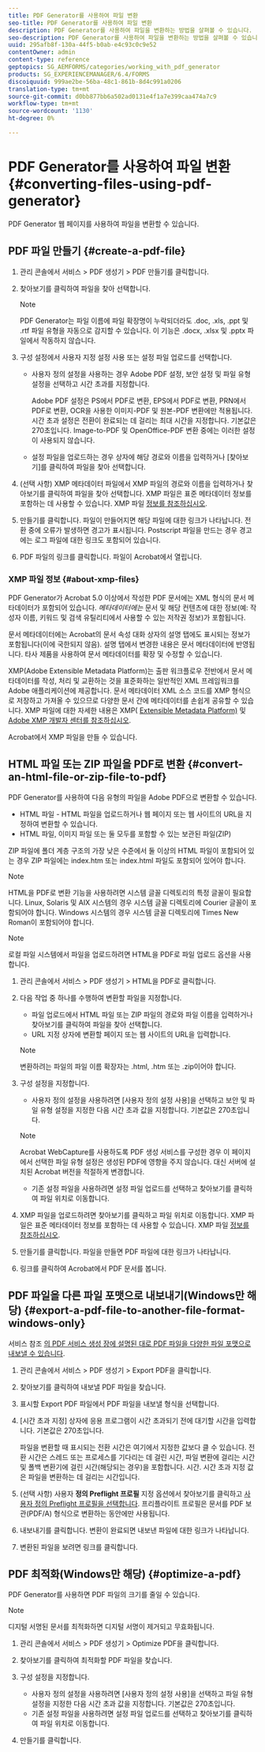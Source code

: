 ```yaml
---
title: PDF Generator를 사용하여 파일 변환
seo-title: PDF Generator를 사용하여 파일 변환
description: PDF Generator를 사용하여 파일을 변환하는 방법을 살펴볼 수 있습니다.
seo-description: PDF Generator를 사용하여 파일을 변환하는 방법을 살펴볼 수 있습니다.
uuid: 295afb8f-130a-44f5-b0ab-e4c93c0c9e52
contentOwner: admin
content-type: reference
geptopics: SG_AEMFORMS/categories/working_with_pdf_generator
products: SG_EXPERIENCEMANAGER/6.4/FORMS
discoiquuid: 999ae2be-56ba-48c1-861b-8d4c991a0206
translation-type: tm+mt
source-git-commit: d0bb877bb6a502ad0131e4f1a7e399caa474a7c9
workflow-type: tm+mt
source-wordcount: '1130'
ht-degree: 0%

---
```



# PDF Generator를 사용하여 파일 변환{#converting-files-using-pdf-generator}

PDF Generator 웹 페이지를 사용하여 파일을 변환할 수 있습니다.

## PDF 파일 만들기 {#create-a-pdf-file}

1. 관리 콘솔에서 서비스 > PDF 생성기 > PDF 만들기를 클릭합니다.
1. 찾아보기를 클릭하여 파일을 찾아 선택합니다.

   >[!NOTE]
   >
   >PDF Generator는 파일 이름에 파일 확장명이 누락되더라도 .doc, .xls, .ppt 및 .rtf 파일 유형을 자동으로 감지할 수 있습니다. 이 기능은 .docx, .xlsx 및 .pptx 파일에서 작동하지 않습니다.

1. 구성 설정에서 사용자 지정 설정 사용 또는 설정 파일 업로드를 선택합니다.

   * 사용자 정의 설정을 사용하는 경우 Adobe PDF 설정, 보안 설정 및 파일 유형 설정을 선택하고 시간 초과를 지정합니다.

      Adobe PDF 설정은 PS에서 PDF로 변환, EPS에서 PDF로 변환, PRN에서 PDF로 변환, OCR을 사용한 이미지-PDF 및 원본-PDF 변환에만 적용됩니다. 시간 초과 설정은 전환이 완료되는 데 걸리는 최대 시간을 지정합니다. 기본값은 270초입니다. Image-to-PDF 및 OpenOffice-PDF 변환 중에는 이러한 설정이 사용되지 않습니다.

   * 설정 파일을 업로드하는 경우 상자에 해당 경로와 이름을 입력하거나 [찾아보기]를 클릭하여 파일을 찾아 선택합니다.

1. (선택 사항) XMP 메타데이터 파일에서 XMP 파일의 경로와 이름을 입력하거나 찾아보기를 클릭하여 파일을 찾아 선택합니다. XMP 파일은 표준 메타데이터 정보를 포함하는 데 사용할 수 있습니다. XMP 파일 [정보를 참조하십시오](converting-files-using-pdf-generator.md#about-xmp-files).
1. 만들기를 클릭합니다. 파일이 만들어지면 해당 파일에 대한 링크가 나타납니다. 전환 중에 오류가 발생하면 경고가 표시됩니다. Postscript 파일을 만드는 경우 경고에는 로그 파일에 대한 링크도 포함되어 있습니다.
1. PDF 파일의 링크를 클릭합니다. 파일이 Acrobat에서 열립니다.

### XMP 파일 정보 {#about-xmp-files}

PDF Generator가 Acrobat 5.0 이상에서 작성한 PDF 문서에는 XML 형식의 문서 메타데이터가 포함되어 있습니다. *메타데이터에는* 문서 및 해당 컨텐츠에 대한 정보(예: 작성자 이름, 키워드 및 검색 유틸리티에서 사용할 수 있는 저작권 정보)가 포함됩니다.

문서 메타데이터에는 Acrobat의 문서 속성 대화 상자의 설명 탭에도 표시되는 정보가 포함됩니다(이에 국한되지 않음). 설명 탭에서 변경한 내용은 문서 메타데이터에 반영됩니다. 타사 제품을 사용하여 문서 메타데이터를 확장 및 수정할 수 있습니다.

XMP(Adobe Extensible Metadata Platform)는 출판 워크플로우 전반에서 문서 메타데이터를 작성, 처리 및 교환하는 것을 표준화하는 일반적인 XML 프레임워크를 Adobe 애플리케이션에 제공합니다. 문서 메타데이터 XML 소스 코드를 XMP 형식으로 저장하고 가져올 수 있으므로 다양한 문서 간에 메타데이터를 손쉽게 공유할 수 있습니다. XMP 파일에 대한 자세한 내용은 XMP( [Extensible Metadata Platform)](https://www.adobe.com/products/xmp/) 및 [Adobe XMP 개발자 센터를 참조하십시오](https://www.adobe.com/devnet/xmp.html).

Acrobat에서 XMP 파일을 만들 수 있습니다.

## HTML 파일 또는 ZIP 파일을 PDF로 변환 {#convert-an-html-file-or-zip-file-to-pdf}

PDF Generator를 사용하여 다음 유형의 파일을 Adobe PDF으로 변환할 수 있습니다.

* HTML 파일 - HTML 파일을 업로드하거나 웹 페이지 또는 웹 사이트의 URL을 지정하여 변환할 수 있습니다.
* HTML 파일, 이미지 파일 또는 둘 모두를 포함할 수 있는 보관된 파일(ZIP)

ZIP 파일에 폴더 계층 구조의 가장 낮은 수준에서 둘 이상의 HTML 파일이 포함되어 있는 경우 ZIP 파일에는 index.htm 또는 index.html 파일도 포함되어 있어야 합니다.

>[!NOTE]
>
>HTML을 PDF로 변환 기능을 사용하려면 시스템 글꼴 디렉토리의 특정 글꼴이 필요합니다. Linux, Solaris 및 AIX 시스템의 경우 시스템 글꼴 디렉토리에 Courier 글꼴이 포함되어야 합니다. Windows 시스템의 경우 시스템 글꼴 디렉토리에 Times New Roman이 포함되어야 합니다.

>[!NOTE]
>
>로컬 파일 시스템에서 파일을 업로드하려면 HTML을 PDF로 파일 업로드 옵션을 사용합니다.

1. 관리 콘솔에서 서비스 > PDF 생성기 > HTML을 PDF로 클릭합니다.
1. 다음 작업 중 하나를 수행하여 변환할 파일을 지정합니다.

   * 파일 업로드에서 HTML 파일 또는 ZIP 파일의 경로와 파일 이름을 입력하거나 찾아보기를 클릭하여 파일을 찾아 선택합니다.
   * URL 지정 상자에 변환할 페이지 또는 웹 사이트의 URL을 입력합니다.

   >[!NOTE]
   >
   >변환하려는 파일의 파일 이름 확장자는 .html, .htm 또는 .zip이어야 합니다.

1. 구성 설정을 지정합니다.

   * 사용자 정의 설정을 사용하려면 [사용자 정의 설정 사용]을 선택하고 보안 및 파일 유형 설정을 지정한 다음 시간 초과 값을 지정합니다. 기본값은 270초입니다.
   >[!NOTE]
   >
   >Acrobat WebCapture를 사용하도록 PDF 생성 서비스를 구성한 경우 이 페이지에서 선택한 파일 유형 설정은 생성된 PDF에 영향을 주지 않습니다. 대신 서버에 설치된 Acrobat 버전을 적절하게 변경합니다.

   * 기존 설정 파일을 사용하려면 설정 파일 업로드를 선택하고 찾아보기를 클릭하여 파일 위치로 이동합니다.


1. XMP 파일을 업로드하려면 찾아보기를 클릭하고 파일 위치로 이동합니다. XMP 파일은 표준 메타데이터 정보를 포함하는 데 사용할 수 있습니다. XMP 파일 [정보를 참조하십시오](converting-files-using-pdf-generator.md#about-xmp-files).
1. 만들기를 클릭합니다. 파일을 만들면 PDF 파일에 대한 링크가 나타납니다.
1. 링크를 클릭하여 Acrobat에서 PDF 문서를 봅니다.

## PDF 파일을 다른 파일 포맷으로 내보내기(Windows만 해당) {#export-a-pdf-file-to-another-file-format-windows-only}

서비스 참조 [의 PDF 서비스 생성 장에 설명된 대로 PDF 파일을 다양한 파일 포맷으로 내보낼 수 있습니다](https://www.adobe.com/go/learn_aemforms_services_63).

1. 관리 콘솔에서 서비스 > PDF 생성기 > Export PDF을 클릭합니다.
1. 찾아보기를 클릭하여 내보낼 PDF 파일을 찾습니다.
1. 표시할 Export PDF 파일에서 PDF 파일을 내보낼 형식을 선택합니다.
1. [시간 초과 지정] 상자에 응용 프로그램이 시간 초과되기 전에 대기할 시간을 입력합니다. 기본값은 270초입니다.

   파일을 변환할 때 표시되는 전환 시간은 여기에서 지정한 값보다 클 수 있습니다. 전환 시간은 스레드 또는 프로세스를 기다리는 데 걸린 시간, 파일 변환에 걸리는 시간 및 폴백 변환기에 걸린 시간(해당되는 경우)을 포함합니다. 시간. 시간 초과 지정 값은 파일을 변환하는 데 걸리는 시간입니다.

1. (선택 사항) 사용자 **정의 Preflight 프로필** 지정 옵션에서 찾아보기를 클릭하고 [사용자 정의 Preflight 프로필을 선택합니다](https://helpx.adobe.com/acrobat/using/preflight-profiles-acrobat-pro.html). 프리플라이트 프로필은 문서를 PDF 보관(PDF/A) 형식으로 변환하는 동안에만 사용됩니다.
1. 내보내기를 클릭합니다. 변환이 완료되면 내보낸 파일에 대한 링크가 나타납니다.
1. 변환된 파일을 보려면 링크를 클릭합니다.

## PDF 최적화(Windows만 해당) {#optimize-a-pdf}

PDF Generator를 사용하면 PDF 파일의 크기를 줄일 수 있습니다.

>[!NOTE]
>
>디지털 서명된 문서를 최적화하면 디지털 서명이 제거되고 무효화됩니다.

1. 관리 콘솔에서 서비스 > PDF 생성기 > Optimize PDF을 클릭합니다.
1. 찾아보기를 클릭하여 최적화할 PDF 파일을 찾습니다.
1. 구성 설정을 지정합니다.

   * 사용자 정의 설정을 사용하려면 [사용자 정의 설정 사용]을 선택하고 파일 유형 설정을 지정한 다음 시간 초과 값을 지정합니다. 기본값은 270초입니다.
   * 기존 설정 파일을 사용하려면 설정 파일 업로드를 선택하고 찾아보기를 클릭하여 파일 위치로 이동합니다.

1. 만들기를 클릭합니다.

